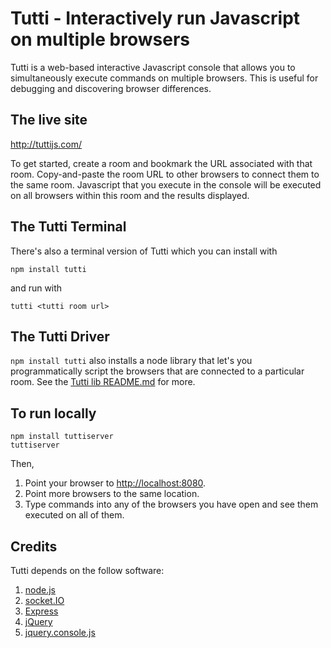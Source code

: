 Tutti - Interactively run Javascript on multiple browsers
=========================================================
Tutti is a web-based interactive Javascript console that allows you to simultaneously execute commands on multiple browsers. This is useful for debugging and discovering browser differences.

The live site
-------------
<http://tuttijs.com/>

To get started, create a room and bookmark the URL associated with that room. Copy-and-paste the room URL to other browsers to connect them to the same room. Javascript that you execute in the console will be executed on all browsers within this room and the results displayed.

The Tutti Terminal
------------------
There's also a terminal version of Tutti which you can install with

    npm install tutti
    
and run with

    tutti <tutti room url>
    
The Tutti Driver
----------------
`npm install tutti` also installs a node library that let's you programmatically script the browsers that are connected to a particular room.
See the [Tutti lib README.md](lib/README.md) for more.

To run locally
--------------
    
    npm install tuttiserver
    tuttiserver

Then,

1. Point your browser to <http://localhost:8080>.
2. Point more browsers to the same location.
3. Type commands into any of the browsers you have open and see them executed on all of them.

Credits
-------
Tutti depends on the follow software:

1. [node.js](http://nodejs.org/)
2. [socket.IO](http://socket.io/)
3. [Express](http://expressjs.com/)
3. [jQuery](http://jquery.com/)
4. [jquery.console.js](https://github.com/chrisdone/jquery-console)
